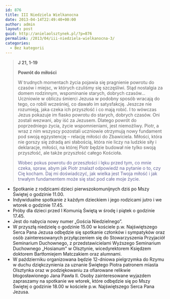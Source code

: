 ```yaml
---
id: 876
title: III Niedziela Wielkanocna
date: 2013-04-14T22:49:40+00:00
author: admin
layout: post
guid: http://anielaolsztynek.pl/?p=876
permalink: /2013/04/iii-niedziela-wielkanocna-3/
categories:
  - Bez kategorii
---
```

> **J 21, 1-19**
> 
> **Powrót do miłości**
> 
> W trudnych momentach życia pojawia się pragnienie powrotu do czasów i miejsc, w których czuliśmy się szczęśliwi. Stąd nostalgia za domem rodzinnym, wspominanie starych, dobrych czasów&#8230; Uczniowie w obliczu śmierci Jezusa w podobny sposób wracają do tego, co robili wcześniej, co dawało im satysfakcję. Jeszcze nie rozumieją, jaka czeka ich przyszłość i co mają robić. I to wówczas Jezus pokazuje im fiasko powrotu do starych, dobrych czasów. Oni zostali wezwani, aby iść za Jezusem. Dlatego powrót do poprzedniego życia, życie wspomnieniami, jest niemożliwy. Piotr, a wraz z nim wszyscy pozostali uczniowie otrzymują nowy fundament pod swoją egzystencję &#8211; relację miłości do Zbawiciela. Miłości, która nie gorszy się zdradą ani słabością, która nie liczy na ludzkie siły i deklaracje, miłości, na której Piotr będzie budował nie tylko swoją przyszłość, ale także przyszłość całego Kościoła.
> 
> <span style="color: #666699;">Wobec pokus powrotu do przeszłości i lęku przed tym, co mnie czeka, spraw, abym jak Piotr znalazł odpowiedź na pytanie o to, czy Cię kocham. Daj mi doświadczyć, jak wielka jest Twoja miłość i jak trwałym fundamentem może się stać pod całe moje życie.</span>

  * Spotkanie z rodzicami dzieci pierwszokomunijnych dziś po Mszy Świętej o godzinie 11.00.
  * Indywidualne spotkanie z każdym dzieckiem i jego rodzicami jutro i we wtorek o godzinie 17.45.
  * Próby dla dzieci przed I Komunią Świętą w środę i piątek o godzinie 17.45.
  * Jest do nabycia nowy numer &#8222;Gościa Niedzielnego&#8221;.
  * W przyszłą niedzielę o godzinie 15.00 w kościele p.w. Najświętszego Serca Pana Jezusa odbędzie się spotkanie członków i sympatyków oraz osób zainteresowanych przyłączeniem się do Stowarzyszenia Przyjaciół Seminarium Duchownego, z przedstawicielami Wyższego Seminarium Duchownego &#8222;Hosianum&#8221; w Olsztynie, wicedyrektorem Księdzem doktorem Bartłomiejem Matczakiem oraz alumnami.
  * W październiku organizowana będzie 12-dniowa pielgrzymka do Rzymu w duchu dziękczynienia za uznanie Świętego Piotra patronem miasta Olsztynka oraz w podziękowaniu za ofiarowane relikwie błogosławionego Jana Pawła II. Osoby zainteresowane wyjazdem zapraszamy na spotkanie we wtorek, które odbędzie się po Mszy Świętej o godzinie 18.00 w kościele p.w. Najświętszego Serca Pana Jezusa.